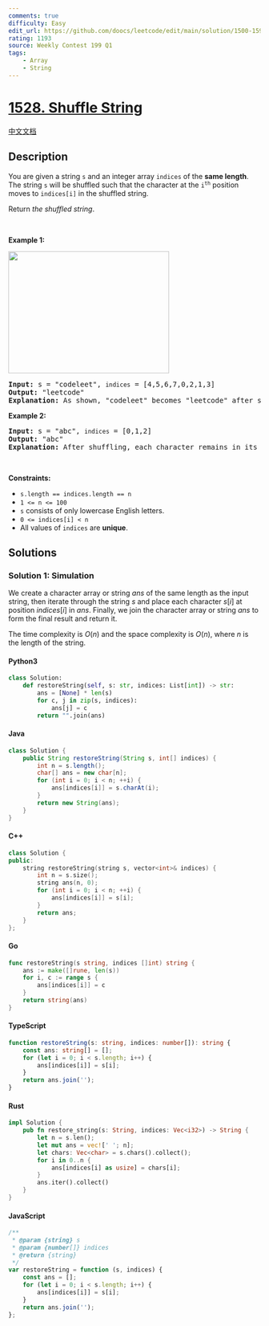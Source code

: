 ```yaml
---
comments: true
difficulty: Easy
edit_url: https://github.com/doocs/leetcode/edit/main/solution/1500-1599/1528.Shuffle%20String/README_EN.md
rating: 1193
source: Weekly Contest 199 Q1
tags:
    - Array
    - String
---
```


<!-- problem:start -->

# [1528. Shuffle String](https://leetcode.com/problems/shuffle-string)

[中文文档](/solution/1500-1599/1528.Shuffle%20String/README.md)

## Description

<!-- description:start -->

<p>You are given a string <code>s</code> and an integer array <code>indices</code> of the <strong>same length</strong>. The string <code>s</code> will be shuffled such that the character at the <code>i<sup>th</sup></code> position moves to <code>indices[i]</code> in the shuffled string.</p>

<p>Return <em>the shuffled string</em>.</p>

<p>&nbsp;</p>
<p><strong class="example">Example 1:</strong></p>
<img alt="" src="https://fastly.jsdelivr.net/gh/doocs/leetcode@main/solution/1500-1599/1528.Shuffle%20String/images/q1.jpg" style="width: 321px; height: 243px;" />
<pre>
<strong>Input:</strong> s = &quot;codeleet&quot;, <code>indices</code> = [4,5,6,7,0,2,1,3]
<strong>Output:</strong> &quot;leetcode&quot;
<strong>Explanation:</strong> As shown, &quot;codeleet&quot; becomes &quot;leetcode&quot; after shuffling.
</pre>

<p><strong class="example">Example 2:</strong></p>

<pre>
<strong>Input:</strong> s = &quot;abc&quot;, <code>indices</code> = [0,1,2]
<strong>Output:</strong> &quot;abc&quot;
<strong>Explanation:</strong> After shuffling, each character remains in its position.
</pre>

<p>&nbsp;</p>
<p><strong>Constraints:</strong></p>

<ul>
	<li><code>s.length == indices.length == n</code></li>
	<li><code>1 &lt;= n &lt;= 100</code></li>
	<li><code>s</code> consists of only lowercase English letters.</li>
	<li><code>0 &lt;= indices[i] &lt; n</code></li>
	<li>All values of <code>indices</code> are <strong>unique</strong>.</li>
</ul>

<!-- description:end -->

## Solutions

<!-- solution:start -->

### Solution 1: Simulation

We create a character array or string $\textit{ans}$ of the same length as the input string, then iterate through the string $\textit{s}$ and place each character $\textit{s}[i]$ at position $\textit{indices}[i]$ in $\textit{ans}$. Finally, we join the character array or string $\textit{ans}$ to form the final result and return it.

The time complexity is $O(n)$ and the space complexity is $O(n)$, where $n$ is the length of the string.

<!-- tabs:start -->

#### Python3

```python
class Solution:
    def restoreString(self, s: str, indices: List[int]) -> str:
        ans = [None] * len(s)
        for c, j in zip(s, indices):
            ans[j] = c
        return "".join(ans)
```

#### Java

```java
class Solution {
    public String restoreString(String s, int[] indices) {
        int n = s.length();
        char[] ans = new char[n];
        for (int i = 0; i < n; ++i) {
            ans[indices[i]] = s.charAt(i);
        }
        return new String(ans);
    }
}
```

#### C++

```cpp
class Solution {
public:
    string restoreString(string s, vector<int>& indices) {
        int n = s.size();
        string ans(n, 0);
        for (int i = 0; i < n; ++i) {
            ans[indices[i]] = s[i];
        }
        return ans;
    }
};
```

#### Go

```go
func restoreString(s string, indices []int) string {
	ans := make([]rune, len(s))
	for i, c := range s {
		ans[indices[i]] = c
	}
	return string(ans)
}
```

#### TypeScript

```ts
function restoreString(s: string, indices: number[]): string {
    const ans: string[] = [];
    for (let i = 0; i < s.length; i++) {
        ans[indices[i]] = s[i];
    }
    return ans.join('');
}
```

#### Rust

```rust
impl Solution {
    pub fn restore_string(s: String, indices: Vec<i32>) -> String {
        let n = s.len();
        let mut ans = vec![' '; n];
        let chars: Vec<char> = s.chars().collect();
        for i in 0..n {
            ans[indices[i] as usize] = chars[i];
        }
        ans.iter().collect()
    }
}
```

#### JavaScript

```js
/**
 * @param {string} s
 * @param {number[]} indices
 * @return {string}
 */
var restoreString = function (s, indices) {
    const ans = [];
    for (let i = 0; i < s.length; i++) {
        ans[indices[i]] = s[i];
    }
    return ans.join('');
};
```

<!-- tabs:end -->

<!-- solution:end -->

<!-- problem:end -->
